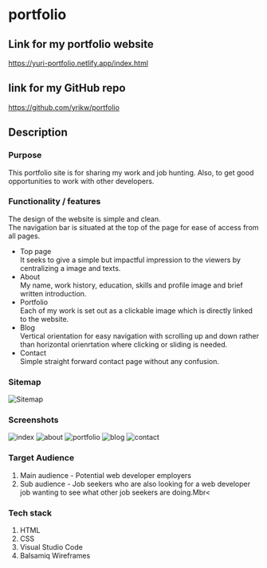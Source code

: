 # portfolio

## Link for my portfolio website
<https://yuri-portfolio.netlify.app/index.html>


## link for my GitHub repo
<https://github.com/yrikw/portfolio>


## Description

### Purpose
This portfolio site is for sharing my work and job hunting. Also, to get good opportunities to work with other developers.

### Functionality / features
The design of the website is simple and clean.<br>
The navigation bar is situated at the top of the page for ease of access from all pages.

- Top page<br>
It seeks to give a simple but impactful impression to the viewers by centralizing a image and texts.<br>
- About <br>
My name, work history, education, skills and profile image and brief written introduction.<br>
- Portfolio <br>
Each of my work is set out as a clickable image which is directly linked to the website.<br>
- Blog <br>
Vertical orientation for easy navigation with scrolling up and down rather than horizontal orienrtation where clicking or sliding is needed. <br>
- Contact <br>
Simple straight forward contact page without any confusion.<br>

### Sitemap
![Sitemap](docs/portfoliositemap.png)

### Screenshots
![index](docs/index.png)
![about](docs/about.png)
![portfolio](docs/portfolio.png)
![blog](docs/blog.png)
![contact](docs/contact.png)

### Target Audience
1. Main audience - Potential web developer employers<br>
2. Sub audience - Job seekers who are also looking for a web developer job wanting to see what other job seekers are doing.Mbr<

### Tech stack
1. HTML
2. CSS
3. Visual Studio Code
4. Balsamiq Wireframes


